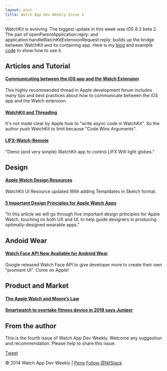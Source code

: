 ```yaml
---
layout: post
title: Watch App Dev Weekly Issue 4
---
```


WatchKit is evolving. The biggest update in this week was iOS 8.2 beta 2. The pair of  openParentApplication:reply: and application:handleWatchKitExtensionRequest:reply:  builds up the bridge between WatchKit and its containing app. Here is my [blog](http://nilstack.github.io/2014/12/11/WatchKit-Communicates-With-Containing-App-With-OpenParentApplication/) and example [code](https://github.com/NilStack/OpenParentAppExample) to show how to use it.

## Articles and Tutorial

#### [Communicating between the iOS app and the Watch Extension](https://devforums.apple.com/message/1082630)

This highly recommended thread in Apple development forum includes many tips and best practices about how to communicate between the iOS app and the Watch extension.

#### [WatchKit and Threading](http://whoisryannystrom.com/2014/12/07/WatchKit-and-Threading/)

It's not made clear by Apple how to "write async code in WatchKit". So the author push WatchKit to limit because "Code Wins Arguments".

#### [LIFX-Watch-Remote](https://github.com/aufflick/LIFX-Watch-Remote)

"Demo (and very simple) WatchKit app to control LIFX Wifi light globes."

## Design

#### [Apple Watch Design Resources ](https://developer.apple.com/watchkit/)

WatchKit UI Resource updated With adding Templdates in Sketch format.

#### [5 Important Design Principles for Apple Watch Apps](http://blog.thinkapps.com/design/apple-watch-apps-important-design-principles/)

"In this article we will go through five important design principles for Apple Watch, touching on both UX and UI, to help guide designers in producing optimally-designed wearable apps." 

## Andoid Wear

#### [Watch Face API Now Available for Android Wear](http://android-developers.blogspot.com/2014/12/watch-face-api-now-available-for.html)

Google released Watch Face API to give developer more to create their own "promient UI". Come on Apple!

## Product and Market

#### [The Apple Watch and Moore’s Law](http://www.loopinsight.com/2014/12/08/the-apple-watch-and-moores-law/)

#### [Smartwatch to overtake fitness device in 2018 says Juniper](http://www.gomonews.com/smartwatch-to-overtake-fitness-device-in-2018-says-juniper/)

## From the author

This is the fourth issue of Watch App Dev Weekly. Welcome any suggestion and recommendation.
Please help to share this issue.

<a href="https://twitter.com/share" class="twitter-share-button" data-via="NilStack" data-size="large" data-hashtags="WatchAppDevWeekly">Tweet</a>

<script>!function(d,s,id){var js,fjs=d.getElementsByTagName(s)[0],p=/^http:/.test(d.location)?'http':'https';if(!d.getElementById(id)){js=d.createElement(s);js.id=id;js.src=p+'://platform.twitter.com/widgets.js';fjs.parentNode.insertBefore(js,fjs);}}(document, 'script', 'twitter-wjs');</script>


© 2014 Watch App Dev Weekly | [Peng](https://twitter.com/NilStack) 
<a href="https://twitter.com/NilStack" class="twitter-follow-button" data-show-count="false">Follow @NilStack</a>

<script>!function(d,s,id){var js,fjs=d.getElementsByTagName(s)[0],p=/^http:/.test(d.location)?'http':'https';if(!d.getElementById(id)){js=d.createElement(s);js.id=id;js.src=p+'://platform.twitter.com/widgets.js';fjs.parentNode.insertBefore(js,fjs);}}(document, 'script', 'twitter-wjs');</script>